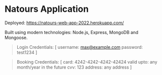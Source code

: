 # Natours Application

Deployed: https://natours-web-app-2022.herokuapp.com/

Built using modern technologies: Node.js, Express, MongoDB and Mongoose.

> Login Credentials: 
[
username: max@example.com
password: test1234
]

> Booking Credentials: 
[
card: 4242-4242-4242-42424
valid upto: any month/year in the future
cvv: 123
address: any address
]
